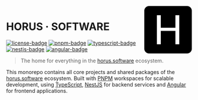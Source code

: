 <!-- Logo -->
<img src=".github/logo.png" align="right" width="129"/>

<!-- Title -->

# HORUS · SOFTWARE

[![license-badge]][license-url] [![pnpm-badge]][pnpm-url] [![typescript-badge]][typescript-url] [![nestjs-badge]][nestjs-url] [![angular-badge]][angular-url]

<!-- Short Description -->

> The home for everything in the [horus.software][horus-software-url] ecosystem.

<!-- Description -->

This monorepo contains all core projects and shared packages of the [horus.software][horus-software-url] ecosystem. Built with [PNPM][pnpm-url] workspaces for scalable development, using [TypeScript][typescript-url], [NestJS][nestjs-url] for backend services and [Angular][angular-url] for frontend applications.

<!-- Links -->

[pnpm-url]: https://pnpm.io/
[nestjs-url]: https://nestjs.com
[angular-url]: https://angular.dev
[horus-software-url]: https://horus.software
[typescript-url]: https://www.typescriptlang.org
[license-url]: https://opensource.org/licenses/BSD-3-Clause

<!-- Badges -->

[pnpm-badge]: https://img.shields.io/badge/PNPM-latest-F69220.svg?style=flat-square&logo=pnpm&logoColor=white&labelColor=gray
[nestjs-badge]: https://img.shields.io/badge/NestJS-latest-E0234E.svg?style=flat-square&logo=nestjs&logoColor=white&labelColor=gray
[angular-badge]: https://img.shields.io/badge/Angular-latest-0F0F11.svg?style=flat-square&logo=angular&logoColor=white&labelColor=gray
[typescript-badge]: https://img.shields.io/badge/TypeScript-latest-3178C6.svg?style=flat-square&logo=typescript&logoColor=white&labelColor=gray
[license-badge]: https://img.shields.io/badge/license-BSD_3_Clause-3DA639.svg?style=flat-square&logo=opensourceinitiative&logoColor=white&labelColor=gray
